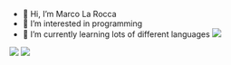 - 👋 Hi, I’m Marco La Rocca
- 👀 I’m interested in programming
- 🌱 I’m currently learning lots of different languages
[![](<https://img.shields.io/badge/HTML-239120?style=for-the-badge&logo=html5&logoColor=white>)](<hyperlink>)

<img src="https://github-readme-stats.vercel.app/api?username=marcotherock&show_icons=true"/>
<img src="https://github-readme-stats.vercel.app/api/top-langs?username=marcotherock"&layout=compact"/>
